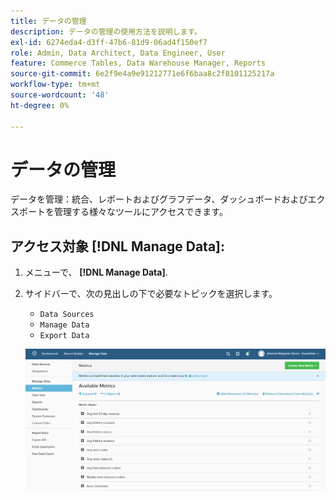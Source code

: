 ```yaml
---
title: データの管理
description: データの管理の使用方法を説明します。
exl-id: 6274eda4-d3ff-47b6-81d9-06ad4f150ef7
role: Admin, Data Architect, Data Engineer, User
feature: Commerce Tables, Data Warehouse Manager, Reports
source-git-commit: 6e2f9e4a9e91212771e6f6baa8c2f8101125217a
workflow-type: tm+mt
source-wordcount: '48'
ht-degree: 0%

---
```


# データの管理

データを管理：統合、レポートおよびグラフデータ、ダッシュボードおよびエクスポートを管理する様々なツールにアクセスできます。

## アクセス対象 [!DNL Manage Data]:

1. メニューで、 **[!DNL Manage Data]**.

1. サイドバーで、次の見出しの下で必要なトピックを選択します。

   * `Data Sources`
   * `Manage Data`
   * `Export Data`

   ![データの管理](../../assets/magento-bi-manage-data.png)<!--{: .zoom}-->
